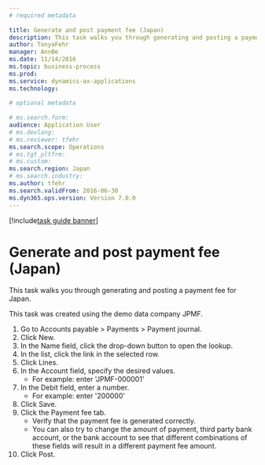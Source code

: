 ```yaml
--- 
# required metadata 
 
title: Generate and post payment fee (Japan)
description: This task walks you through generating and posting a payment fee for Japan. 
author: TonyaFehr 
manager: AnnBe 
ms.date: 11/14/2016
ms.topic: business-process 
ms.prod:  
ms.service: dynamics-ax-applications 
ms.technology:  
 
# optional metadata 
 
# ms.search.form:   
audience: Application User 
# ms.devlang:  
# ms.reviewer: tfehr 
ms.search.scope: Operations 
# ms.tgt_pltfrm:  
# ms.custom:  
ms.search.region: Japan
# ms.search.industry: 
ms.author: tfehr 
ms.search.validFrom: 2016-06-30 
ms.dyn365.ops.version: Version 7.0.0 
---
```


[!include[task guide banner](.../includes/task-guide-banner.md)]

# Generate and post payment fee (Japan)

This task walks you through generating and posting a payment fee for Japan.

This task was created using the demo data company JPMF.

1. Go to Accounts payable > Payments > Payment journal.
2. Click New.
3. In the Name field, click the drop-down button to open the lookup.
4. In the list, click the link in the selected row.
5. Click Lines.
6. In the Account field, specify the desired values.
    * For example: enter 'JPMF-000001'  
7. In the Debit field, enter a number.
    * For example: enter '200000'  
8. Click Save.
9. Click the Payment fee tab.
    * Verify that the payment fee is generated correctly.  
    * You can also try to change the amount of payment, third party bank account, or the bank account to see that different combinations of these fields will result in a different payment fee amount.  
10. Click Post.

